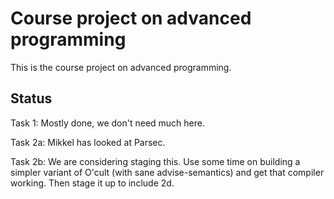 # Course project on advanced programming

This is the course project on advanced programming.

## Status

Task 1: Mostly done, we don't need much here.

Task 2a: Mikkel has looked at Parsec.

Task 2b: We are considering staging this. Use some time on building a simpler variant of O'cult (with sane advise-semantics) and get that compiler working. Then stage it up to include 2d.

